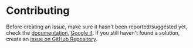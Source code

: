 # Contributing

Before creating an issue, make sure it hasn't been reported/suggested yet, check the [documentation](https://zetharionn.gitbook.io/aniapi-docs), [Google it](https://www.google.com/). If you still haven't found a solution, create an [issue on GitHub Repository](https://github.com/zetharionn/aniapi/issues/new).
